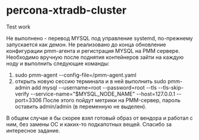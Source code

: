# percona-xtradb-cluster
Test work

Не выполнено - перевод MYSQL под управление systemd, по-прежнему запускается как демон.
Не реализовано до конца обновление конфигурации pmm-агента и регистрация MYSQL на PMM сервере. Необходимо вручную после поднятия контейнеров зайти на каждую ноду и выполнить следующие команды:
 1) sudo  pmm-agent --config-file=/pmm-agent.yaml
 2) открыть новую сессию терминала и в ней выполнить
 sudo pmm-admin add mysql --username=root --password=root --tls --tls-skip-verify --service-name="$MYSQL_NODE_NAME" --host=127.0.0.1 --port=3306
 После этого пойдут метрики на PMM-сервер, пароль оставить admin/admin (в  переменную не выделен).
 

В общем случае я бы скорее взял готовый образ от вендора и работал с ним, без замены ОС и каких-то подкапотных вещей. Спасибо за интересное задание.
